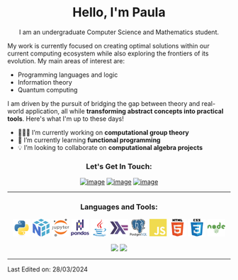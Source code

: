 <h1 align="center">Hello, I'm Paula</h1>
<p align="center">I am an undergraduate Computer Science and Mathematics student.

My work is currently focused on creating optimal solutions within our current computing ecosystem while also exploring the frontiers of its evolution.
My main areas of interest are:

- Programming languages and logic
- Information theory
- Quantum computing

I am driven by the pursuit of bridging the gap between theory and real-world application, all while **transforming abstract concepts into practical tools**.  Here's what I'm up to these days!

- 👩🏻‍💻 I’m currently working on **computational group theory**
- 📑 I’m currently learning **functional programming**
- 💡 I’m looking to collaborate on **computational algebra projects**

<h3 align="center">Let's Get In Touch:</h3>
<div align="center">

[![image](https://img.shields.io/badge/LinkedIn-0077B5?style=for-the-badge&logo=&logoColor=white)](https://www.linkedin.com/in/paulaamaya/)
[![image](https://img.shields.io/badge/Website-E4405F?style=for-the-badge&logo=&logoColor=white)]()
[![image](https://img.shields.io/badge/Email-1DA1F2?style=for-the-badge&logo=&logoColor=white)](mailto:paula.amaya@ucalgary.ca)
  
</div>

---

<h3 align="center">Languages and Tools:</h3>

<p align="center"> 
  <!-- Python -->
  <a> 
    <img src="https://raw.githubusercontent.com/devicons/devicon/master/icons/python/python-original.svg" alt="python" width="40" height="40"/> 
  </a>
    <!-- Numpy -->
  <a> 
    <img src="https://github.com/devicons/devicon/blob/master/icons/numpy/numpy-original.svg" alt="numpy" width="40" height="40"/> 
  </a>
  <!-- Jupyter -->
  <a> 
    <img src="https://raw.githubusercontent.com/devicons/devicon/master/icons/jupyter/jupyter-original-wordmark.svg" alt="jupyter" width="40" height="40"/> 
  </a>
   <!-- Pandas -->
  <a> 
    <img src="https://github.com/devicons/devicon/blob/master/icons/pandas/pandas-original-wordmark.svg" alt="pandas" width="40" height="40"/> 
  </a>
  <!-- Java -->
  <a> 
    <img src="https://raw.githubusercontent.com/devicons/devicon/master/icons/java/java-original.svg" alt="java" width="40" height="40"/> 
  </a>
    <!-- Haskell -->
  <a> 
    <img src="https://github.com/devicons/devicon/blob/master/icons/haskell/haskell-original.svg" alt="haskell" width="40" height="40"/> 
  </a>
  <!-- PostGres -->
  <a> 
    <img src="https://raw.githubusercontent.com/devicons/devicon/master/icons/postgresql/postgresql-original-wordmark.svg" alt="postgres" width="40" height="40"/> 
  </a>
  <!-- JS -->
  <a> 
    <img src="https://raw.githubusercontent.com/devicons/devicon/master/icons/javascript/javascript-plain.svg" alt="javascript" width="40" height="40"/> 
  </a>
    <!-- HTML -->
  <a> 
    <img src="https://raw.githubusercontent.com/devicons/devicon/master/icons/html5/html5-original-wordmark.svg" alt="html5" width="40" height="40"/> 
  </a>
  <!-- CSS -->
  <a> 
    <img src="https://raw.githubusercontent.com/devicons/devicon/master/icons/css3/css3-original-wordmark.svg" alt="css3" width="40" height="40"/> 
  </a> 
   <!-- Node -->
  <a> 
    <img src="https://github.com/devicons/devicon/blob/master/icons/nodejs/nodejs-plain-wordmark.svg" alt="node" width="40" height="40"/> 
  </a>
</p>

<p align= "center">
  <img height = "150" src="https://github-readme-stats.vercel.app/api?username=paulaamaya&theme=react&show_icons=true&count_private=true"/>
  <img height= "150" src="https://github-readme-stats.vercel.app/api/top-langs/?username=paulaamaya&theme=react&layout=compact" />
</p>

------

Last Edited on: 28/03/2024
